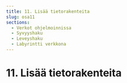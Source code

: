 ```yaml
---
title: 11. Lisää tietorakenteita
slug: osa11
sections:
  - Verkot ohjelmoinnissa
  - Syvyyshaku
  - Leveyshaku
  - Labyrintti verkkona
---
```


# 11. Lisää tietorakenteita
